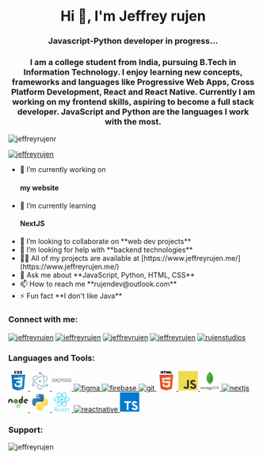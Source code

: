 <h1 align="center">Hi 👋, I'm Jeffrey rujen</h1>
<h3 align="center">Javascript-Python developer in progress...</h3>
<h3 align="center">I am a college student from India, pursuing B.Tech in Information Technology. I enjoy learning new concepts, frameworks and languages like Progressive Web Apps, Cross Platform Development, React and React Native. Currently I am working on my frontend skills, aspiring to become a full stack developer. JavaScript and Python are the languages I work with the most.</h3>

<p align="left"> <img src="https://komarev.com/ghpvc/?username=jeffreyrujenr&label=Profile%20views&color=0e75b6&style=flat" alt="jeffreyrujenr" /> </p>

<p align="left"> <a href="https://twitter.com/jeffreyrujen" target="blank"><img src="https://img.shields.io/twitter/follow/jeffreyrujen?logo=twitter&style=for-the-badge" alt="jeffreyrujen" /></a> </p>

<ul>
  <li>🔭 I’m currently working on <h4>my website</h4></li>
  <li>🌱 I’m currently learning <h4>NextJS</h4></li>
  <li>👯 I’m looking to collaborate on **web dev projects**</li>
  <li>🤝 I’m looking for help with **backend technologies**</li>
  <li>👨‍💻 All of my projects are available at [https://www.jeffreyrujen.me/](https://www.jeffreyrujen.me/)</li>
  <li>💬 Ask me about **JavaScript, Python, HTML, CSS**</li>
  <li>📫 How to reach me **rujendev@outlook.com**</li>
  <li>⚡ Fun fact **I don't like Java**</li>
</ul>  

<h3 align="left">Connect with me:</h3>
<p align="left">
<a href="https://twitter.com/jeffreyrujen" target="blank"><img align="center" src="https://cdn.jsdelivr.net/npm/simple-icons@3.0.1/icons/twitter.svg" alt="jeffreyrujen" height="30" width="40"/></a>
<a href="https://linkedin.com/in/jeffreyrujen" target="blank"><img align="center" src="https://cdn.jsdelivr.net/npm/simple-icons@3.0.1/icons/linkedin.svg" alt="jeffreyrujen" height="30" width="40" /></a>
<a href="https://fb.com/jeffreyrujen" target="blank"><img align="center" src="https://cdn.jsdelivr.net/npm/simple-icons@3.0.1/icons/facebook.svg" alt="jeffreyrujen" height="30" width="40" /></a>
<a href="https://instagram.com/jeffreyrujen" target="blank"><img align="center" src="https://cdn.jsdelivr.net/npm/simple-icons@3.0.1/icons/instagram.svg" alt="jeffreyrujen" height="30" width="40" /></a>
<a href="https://www.youtube.com/c/rujenstudios" target="blank"><img align="center" src="https://cdn.jsdelivr.net/npm/simple-icons@3.0.1/icons/youtube.svg" alt="rujenstudios" height="30" width="40" /></a>
</p>

<h3 align="left">Languages and Tools:</h3>
<p align="left"> <a href="https://www.w3schools.com/css/" target="_blank"> <img src="https://raw.githubusercontent.com/devicons/devicon/master/icons/css3/css3-original-wordmark.svg" alt="css3" width="40" height="40"/> </a> <a href="https://www.electronjs.org" target="_blank"> <img src="https://raw.githubusercontent.com/devicons/devicon/master/icons/electron/electron-original.svg" alt="electron" width="40" height="40"/> </a> <a href="https://expressjs.com" target="_blank"> <img src="https://raw.githubusercontent.com/devicons/devicon/master/icons/express/express-original-wordmark.svg" alt="express" width="40" height="40"/> </a> <a href="https://www.figma.com/" target="_blank"> <img src="https://www.vectorlogo.zone/logos/figma/figma-icon.svg" alt="figma" width="40" height="40"/> </a> <a href="https://firebase.google.com/" target="_blank"> <img src="https://www.vectorlogo.zone/logos/firebase/firebase-icon.svg" alt="firebase" width="40" height="40"/> </a> <a href="https://git-scm.com/" target="_blank"> <img src="https://www.vectorlogo.zone/logos/git-scm/git-scm-icon.svg" alt="git" width="40" height="40"/> </a> <a href="https://www.w3.org/html/" target="_blank"> <img src="https://raw.githubusercontent.com/devicons/devicon/master/icons/html5/html5-original-wordmark.svg" alt="html5" width="40" height="40"/> </a> <a href="https://developer.mozilla.org/en-US/docs/Web/JavaScript" target="_blank"> <img src="https://raw.githubusercontent.com/devicons/devicon/master/icons/javascript/javascript-original.svg" alt="javascript" width="40" height="40"/> </a> <a href="https://www.mongodb.com/" target="_blank"> <img src="https://raw.githubusercontent.com/devicons/devicon/master/icons/mongodb/mongodb-original-wordmark.svg" alt="mongodb" width="40" height="40"/> </a> <a href="https://nextjs.org/" target="_blank"> <img src="https://cdn.worldvectorlogo.com/logos/nextjs-3.svg" alt="nextjs" width="40" height="40"/> </a> <a href="https://nodejs.org" target="_blank"> <img src="https://raw.githubusercontent.com/devicons/devicon/master/icons/nodejs/nodejs-original-wordmark.svg" alt="nodejs" width="40" height="40"/> </a> <a href="https://www.python.org" target="_blank"> <img src="https://raw.githubusercontent.com/devicons/devicon/master/icons/python/python-original.svg" alt="python" width="40" height="40"/> </a> <a href="https://reactjs.org/" target="_blank"> <img src="https://raw.githubusercontent.com/devicons/devicon/master/icons/react/react-original-wordmark.svg" alt="react" width="40" height="40"/> </a> <a href="https://reactnative.dev/" target="_blank"> <img src="https://reactnative.dev/img/header_logo.svg" alt="reactnative" width="40" height="40"/> </a> <a href="https://www.typescriptlang.org/" target="_blank"> <img src="https://raw.githubusercontent.com/devicons/devicon/master/icons/typescript/typescript-original.svg" alt="typescript" width="40" height="40"/> </a> </p>

<h3 align="left">Support:</h3>
<p><a href="https://www.buymeacoffee.com/jeffreyrujen"> <img align="left" src="https://cdn.buymeacoffee.com/buttons/v2/default-yellow.png" height="50" width="210" alt="jeffreyrujen" /></a></p><br><br>
